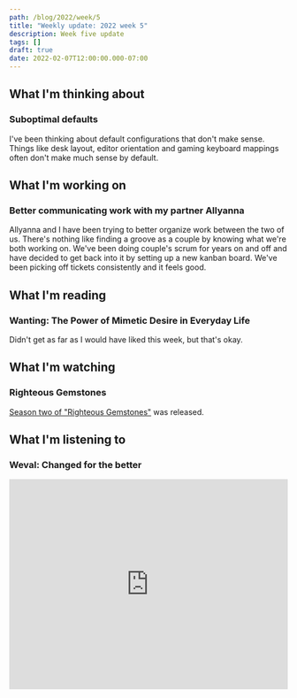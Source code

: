 ```yaml
---
path: /blog/2022/week/5
title: "Weekly update: 2022 week 5"
description: Week five update
tags: []
draft: true
date: 2022-02-07T12:00:00.000-07:00
---
```

## What I'm thinking about

### Suboptimal defaults

I've been thinking about default configurations that don't make sense. Things like desk layout, editor orientation and gaming keyboard mappings often don't make much sense by default.

## What I'm working on

### Better communicating work with my partner Allyanna

Allyanna and I have been trying to better organize work between the two of us. There's nothing like finding a groove as a couple by knowing what we're both working on. We've been doing couple's scrum for years on and off and have decided to get back into it by setting up a new kanban board. We've been picking off tickets consistently and it feels good.

## What I'm reading

### Wanting: The Power of Mimetic Desire in Everyday Life

Didn't get as far as I would have liked this week, but that's okay.

## What I'm watching

### Righteous Gemstones

[Season two of "Righteous Gemstones"](https://www.imdb.com/title/tt8634332/) was released.

## What I'm listening to

### Weval: Changed for the better

<iframe src="https://open.spotify.com/embed/album/3l6tnMhIsyLBCsIz3wLUFE?utm_source=generator" width="100%" height="380" frameBorder="0" allowfullscreen="" allow="autoplay; clipboard-write; encrypted-media; fullscreen; picture-in-picture"></iframe>

